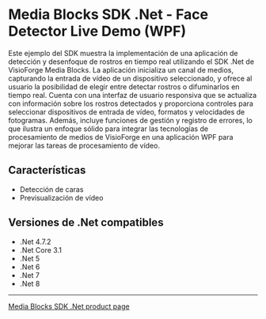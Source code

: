 # Media Blocks SDK .Net - Face Detector Live Demo (WPF)

Este ejemplo del SDK muestra la implementación de una aplicación de detección y desenfoque de rostros en tiempo real utilizando el SDK .Net de VisioForge Media Blocks. La aplicación inicializa un canal de medios, capturando la entrada de vídeo de un dispositivo seleccionado, y ofrece al usuario la posibilidad de elegir entre detectar rostros o difuminarlos en tiempo real. Cuenta con una interfaz de usuario responsiva que se actualiza con información sobre los rostros detectados y proporciona controles para seleccionar dispositivos de entrada de vídeo, formatos y velocidades de fotogramas. Además, incluye funciones de gestión y registro de errores, lo que ilustra un enfoque sólido para integrar las tecnologías de procesamiento de medios de VisioForge en una aplicación WPF para mejorar las tareas de procesamiento de vídeo.

## Características

- Detección de caras
- Previsualización de vídeo

## Versiones de .Net compatibles

- .Net 4.7.2
- .Net Core 3.1
- .Net 5
- .Net 6
- .Net 7
- .Net 8

---

[Media Blocks SDK .Net product page](https://www.visioforge.com/media-blocks-sdk)
